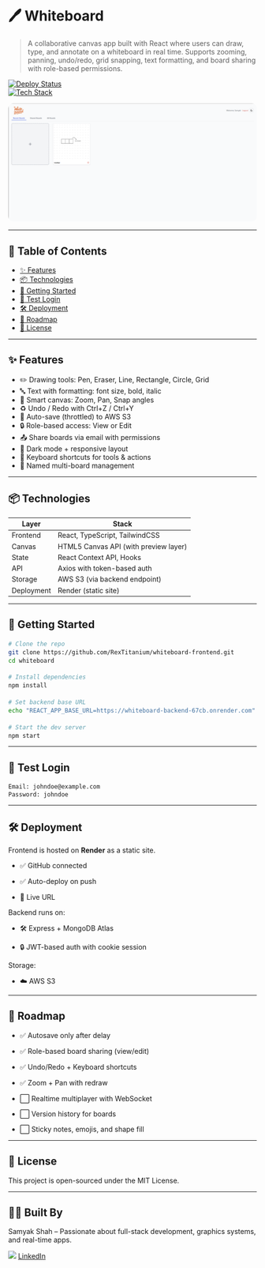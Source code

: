 # 🖊️ Whiteboard

> A collaborative canvas app built with React where users can draw, type, and annotate on a whiteboard in real time. Supports zooming, panning, undo/redo, grid snapping, text formatting, and board sharing with role-based permissions.

[![Deploy Status](https://img.shields.io/badge/deployed-render-green)](https://whiteboard-frontend.onrender.com)  
[![Tech Stack](https://img.shields.io/badge/built%20with-React%2C%20TypeScript%2C%20Canvas-blue)](#technologies)

<img src="./public/images/Website_SS.png" alt="Whiteboard Screenshot" style="border-radius: 10px"/>

---

## 🚩 Table of Contents

- [✨ Features](#-features)
- [📦 Technologies](#-technologies)
- [🚀 Getting Started](#-getting-started)
- [🔐 Test Login](#-test-login)
- [🛠 Deployment](#-deployment)
- [🎯 Roadmap](#-roadmap)
- [📄 License](#-license)

---

## ✨ Features

- ✏️ Drawing tools: Pen, Eraser, Line, Rectangle, Circle, Grid
- 🔤 Text with formatting: font size, bold, italic
- 🧠 Smart canvas: Zoom, Pan, Snap angles
- ♻️ Undo / Redo with Ctrl+Z / Ctrl+Y
- 💾 Auto-save (throttled) to AWS S3
- 🔒 Role-based access: View or Edit
- 📤 Share boards via email with permissions
- 🌙 Dark mode + responsive layout
- 🧭 Keyboard shortcuts for tools & actions
- 📂 Named multi-board management

---

## 📦 Technologies

| Layer       | Stack                                           |
|-------------|--------------------------------------------------|
| Frontend    | React, TypeScript, TailwindCSS                   |
| Canvas      | HTML5 Canvas API (with preview layer)            |
| State       | React Context API, Hooks                         |
| API         | Axios with token-based auth                     |
| Storage     | AWS S3 (via backend endpoint)                    |
| Deployment  | Render (static site)                             |

---

## 🚀 Getting Started

```bash
# Clone the repo
git clone https://github.com/RexTitanium/whiteboard-frontend.git
cd whiteboard

# Install dependencies
npm install

# Set backend base URL
echo "REACT_APP_BASE_URL=https://whiteboard-backend-67cb.onrender.com" > .env

# Start the dev server
npm start
```

---

## 🔐 Test Login

```
Email: johndoe@example.com
Password: johndoe
```

---

## 🛠 Deployment
Frontend is hosted on **Render** as a static site.

- ✅ GitHub connected

- ✅ Auto-deploy on push

- 🔗 Live URL

Backend runs on:

- 🛠 Express + MongoDB Atlas

- 🔒 JWT-based auth with cookie session

Storage:
- ☁️ AWS S3

---

## 🎯 Roadmap

- ✅ Autosave only after delay

- ✅ Role-based board sharing (view/edit)

- ✅ Undo/Redo + Keyboard shortcuts

- ✅ Zoom + Pan with redraw

- ⬜ Realtime multiplayer with WebSocket

- ⬜ Version history for boards

- ⬜ Sticky notes, emojis, and shape fill
 
---

## 📄 License
This project is open-sourced under the MIT License.

---

## 🧑‍💻 Built By

Samyak Shah – Passionate about full-stack development, graphics systems, and real-time apps.

<img src="https://upload.wikimedia.org/wikipedia/commons/8/81/LinkedIn_icon.svg" width='15px'/> [LinkedIn](https://www.linkedin.com/in/samyakkshah/)